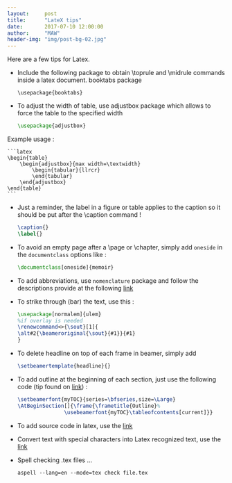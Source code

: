 ```yaml
---
layout:     post
title:      "LateX tips"
date:       2017-07-10 12:00:00
author:     "MAW"
header-img: "img/post-bg-02.jpg"
---
```


Here are a few tips for Latex.

- Include the following package to obtain \toprule and \midrule commands inside a latex document.
  booktabs package 

  ```
  \usepackage{booktabs}
  ```

- To adjust the width of table, use adjustbox package which allows to force the table to the specified width 
	```latex
	\usepackage{adjustbox}
	```

 Example usage : 

	```latex
	\begin{table}
		\begin{adjustbox}{max width=\textwidth}
			\begin{tabular}{llrcr}
			\end{tabular}
		\end{adjustbox}
	\end{table}
	```

- Just a reminder, the label in a figure or table applies to the caption so it should be put after the \caption command ! 

	```latex
	\caption{}
	\label{}
	```

- To avoid an empty page after a \page or \chapter, simply add `oneside` in the `documentclass` options like :

	```latex
 	\documentclass[oneside]{memoir}
	```

- To add abbreviations, use `nomenclature` package and follow the descriptions provide at the following [link](http://www.xm1math.net/doculatex/nomenclature.html)

- To strike through (bar) the text, use this : 

	```latex
 	\usepackage[normalem]{ulem}
 	%if overlay is needed
 	\renewcommand<>{\sout}[1]{
   	\alt#2{\beameroriginal{\sout}{#1}}{#1}
 	}	
	```

- To delete headline on top of each frame in beamer, simply add 

	```latex
 	\setbeamertemplate{headline}{}
	```

- To add outline at the beginning of each section, just use the following code (tip found on [link](https://nickhigham.wordpress.com/2013/01/18/top-5-beamer-tips/)) :

	```latex
 	\setbeamerfont{myTOC}{series=\bfseries,size=\Large}
 	\AtBeginSection[]{\frame{\frametitle{Outline}%
                   \usebeamerfont{myTOC}\tableofcontents[current]}}
	```

- To add source code in latex, use the [link](https://en.wikibooks.org/wiki/LaTeX/Source_Code_Listings)
- Convert text with special characters into Latex recognized text, use the [link](http://w2.syronex.com/jmr/latex-symbols-converter)
- Spell checking .tex files ...

 	```aspell --lang=en --mode=tex check file.tex```
